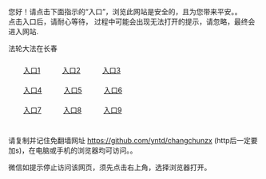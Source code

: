 您好！请点击下面指示的“入口”，浏览此网站是安全的，且为您带来平安。。 <br/>
点击入口后，请耐心等待， 过程中可能会出现无法打开的提示，请忽略，最终会进入网站. </br>

法轮大法在长春<br/>
<div style="padding:10px"><a style="margin:20px" target="_blank" href="https://d2kg1a957ixvap.cloudfront.net/2Qpsp?njpyw" id="ccLink1" rel="nofollow">入口1</a> <a target="_blank" style="margin:20px" href="https://di91l4jml4fj2.cloudfront.net/2Qpsp?hnpotp" id="ccLink2" rel="nofollow">入口2</a> <a style="margin:20px" target="_blank" href="https://d2c5usq2bnpn2s.cloudfront.net/2Qpsp?ihfndtgi" id="ccLink3" rel="nofollow">入口3</a></div>

<div style="padding:10px" ><a style="margin:20px" target="_blank" href="https://d2kg1a957ixvap.cloudfront.net/2Qpsp?njpyw" id="ccLink4" rel="nofollow">入口4</a> <a style="margin:20px" href="https://di91l4jml4fj2.cloudfront.net/2Qpsp?hnpotp" target="_blank" id="ccLink5" rel="nofollow">入口5</a> <a style="margin:20px" href="https://d2c5usq2bnpn2s.cloudfront.net/2Qpsp?ihfndtgi" target="_blank" id="ccLink6" rel="nofollow">入口6</a></div>

<div style="padding:10px"><a style="margin:20px" target="_blank" href="https://d2kg1a957ixvap.cloudfront.net/2Qpsp?njpyw" id="ccLink7" rel="nofollow">入口7</a> <a style="margin:20px" href="https://di91l4jml4fj2.cloudfront.net/2Qpsp?hnpotp" target="_blank" id="ccLink8" rel="nofollow">入口8</a> <a style="margin:20px" target="_blank" href="https://d2c5usq2bnpn2s.cloudfront.net/2Qpsp?ihfndtgi" id="ccLink9" rel="nofollow">入口9</a></div>

<br/>



请复制并记住免翻墙网址 https://github.com/yntd/changchunzx (http后一定要加s)，在电脑或手机的浏览器均可访问。。<br/>

微信如提示停止访问该网页，须先点击右上角，选择浏览器打开。
